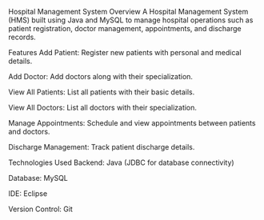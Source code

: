 Hospital Management System
Overview
A Hospital Management System (HMS) built using Java and MySQL to manage hospital operations such as patient registration, doctor management, appointments, and discharge records.

Features
Add Patient: Register new patients with personal and medical details.

Add Doctor: Add doctors along with their specialization.

View All Patients: List all patients with their basic details.

View All Doctors: List all doctors with their specialization.

Manage Appointments: Schedule and view appointments between patients and doctors.

Discharge Management: Track patient discharge details.

Technologies Used
Backend: Java (JDBC for database connectivity)

Database: MySQL

IDE: Eclipse

Version Control: Git
